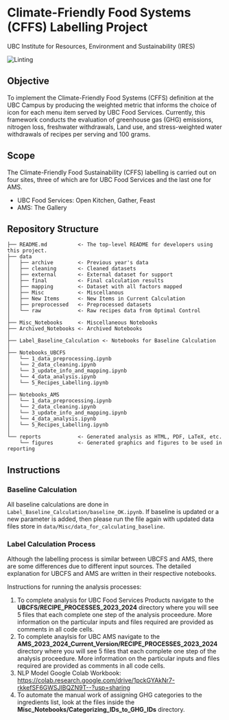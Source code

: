 # Climate-Friendly Food Systems (CFFS) Labelling Project

UBC Institute for Resources, Environment and Sustainability (IRES)

![Linting](https://img.shields.io/badge/linting-pylint-yellowgreen)

## Objective
To implement the Climate-Friendly Food Systems (CFFS) definition at the UBC Campus by producing the weighted metric that informs the choice of icon for each menu item served by UBC Food Services. Currently, this framework conducts the evaluation of greenhouse gas (GHG) emissions, nitrogen loss, freshwater withdrawals, Land use, and stress-weighted water withdrawals of recipes per serving and 100 grams.

## Scope

The Climate-Friendly Food Sustainability (CFFS) labelling is carried out on four sites, three of which are for UBC Food Services and the last one for AMS. 
- UBC Food Services: Open Kitchen, Gather, Feast
- AMS: The Gallery

## Repository Structure

    ├── README.md          <- The top-level README for developers using this project.
    ├── data
    │   ├── archive        <- Previous year's data    
    │   ├── cleaning       <- Cleaned datasets
    │   ├── external       <- External dataset for support
    │   ├── final          <- Final calculation results
    │   ├── mapping        <- Dataset with all factors mapped
    │   ├── Misc           <- Miscellanous
    │   ├── New Items      <- New Items in Current Calculation               
    │   ├── preprocessed   <- Preprocessed datasets
    │   └── raw            <- Raw recipes data from Optimal Control
    │
    ├── Misc_Notebooks     <- Miscellaneous Notebooks
    ├── Archived_Notebooks <- Archived Notebooks
    │
    ├── Label_Baseline_Calculation <- Notebooks for Baseline Calculation
    │ 
    ├── Notebooks_UBCFS
    │   └── 1_data_preprocessing.ipynb
    │   └── 2_data_cleaning.ipynb
    │   └── 3_update_info_and_mapping.ipynb
    │   └── 4_data_analysis.ipynb
    │   └── 5_Recipes_Labelling.ipynb
    │
    ├── Notebooks_AMS
    │   └── 1_data_preprocessing.ipynb
    │   └── 2_data_cleaning.ipynb
    │   └── 3_update_info_and_mapping.ipynb
    │   └── 4_data_analysis.ipynb
    │   └── 5_Recipes_Labelling.ipynb
    │
    └── reports            <- Generated analysis as HTML, PDF, LaTeX, etc.
        └── figures        <- Generated graphics and figures to be used in reporting

## Instructions

### Baseline Calculation

All baseline calculations are done in ```Label_Baseline_Calculation/baseline_OK.ipynb```. If baseline is updated or a new parameter is added, then please run the file again with updated data files store in ```data/Misc/data_for_calculating_baseline```. 

### Label Calculation Process

Although the labelling process is similar between UBCFS and AMS, there are some differences due to different input sources. The detailed explanation for UBCFS and AMS are written in their respective notebooks.

Instructions for running the analysis processes:
1. To complete analysis for UBC Food Services Products navigate to the **UBCFS/RECIPE_PROCESSES_2023_2024** directory where you will see 5 files that each complete one step of the analysis proceedure. More information on the particular inputs and files required are provided as comments in all code cells.
2. To complete anaylsis for UBC AMS navigate to the **AMS_2023_2024_Current_Version/RECIPE_PROCESSES_2023_2024** directory where you will see 5 files that each complete one step of the analysis proceedure. More information on the particular inputs and files required are provided as comments in all code cells.
3. NLP Model Google Colab Workbook: https://colab.research.google.com/drive/1pckGYAkNr7-rkkefSF6GWSJlBQZN9T--?usp=sharing
4. To automate the manual work of assigning GHG categories to the ingredients list, look at the files inside the **Misc_Notebooks/Categorizing_IDs_to_GHG_IDs** directory.
